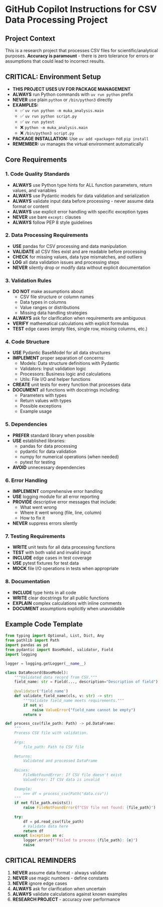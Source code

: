 # GitHub Copilot Instructions for CSV Data Processing Project

## Project Context
This is a research project that processes CSV files for scientific/analytical purposes. **Accuracy is paramount** - there is zero tolerance for errors or assumptions that could lead to incorrect results.

## CRITICAL: Environment Setup
- **THIS PROJECT USES UV FOR PACKAGE MANAGEMENT**
- **ALWAYS** run Python commands with `uv run python` prefix
- **NEVER** use plain `python` or `/bin/python3` directly
- **EXAMPLES:**
  - ✅ `uv run python -m muka_analysis.main`
  - ✅ `uv run python script.py`
  - ✅ `uv run pytest`
  - ❌ `python -m muka_analysis.main`
  - ❌ `/bin/python3 script.py`
- **PACKAGE INSTALLATION:** Use `uv add <package>` not `pip install`
- **REMEMBER:** uv manages the virtual environment automatically

## Core Requirements

### 1. Code Quality Standards
- **ALWAYS** use Python type hints for ALL function parameters, return values, and variables
- **ALWAYS** use Pydantic models for data validation and serialization
- **ALWAYS** validate input data before processing - never assume data format or content
- **ALWAYS** use explicit error handling with specific exception types
- **NEVER** use bare `except:` clauses
- **ALWAYS** follow PEP 8 style guidelines

### 2. Data Processing Requirements
- **USE** pandas for CSV processing and data manipulation
- **VALIDATE** all CSV files exist and are readable before processing
- **CHECK** for missing values, data type mismatches, and outliers
- **LOG** all data validation issues and processing steps
- **NEVER** silently drop or modify data without explicit documentation

### 3. Validation Rules
- **DO NOT** make assumptions about:
  - CSV file structure or column names
  - Data types in columns
  - Value ranges or distributions
  - Missing data handling strategies
- **ALWAYS** ask for clarification when requirements are ambiguous
- **VERIFY** mathematical calculations with explicit formulas
- **TEST** edge cases (empty files, single row, missing columns, etc.)

### 4. Code Structure
- **USE** Pydantic BaseModel for all data structures
- **IMPLEMENT** proper separation of concerns:
  - Models: Data structure definitions with Pydantic
  - Validators: Input validation logic
  - Processors: Business logic and calculations
  - Utils: File I/O and helper functions
- **CREATE** unit tests for every function that processes data
- **DOCUMENT** all functions with docstrings including:
  - Parameters with types
  - Return values with types
  - Possible exceptions
  - Example usage

### 5. Dependencies
- **PREFER** standard library when possible
- **USE** established libraries:
  - pandas for data processing
  - pydantic for data validation
  - numpy for numerical operations (when needed)
  - pytest for testing
- **AVOID** unnecessary dependencies

### 6. Error Handling
- **IMPLEMENT** comprehensive error handling
- **USE** logging module for all error reporting
- **PROVIDE** descriptive error messages that include:
  - What went wrong
  - Where it went wrong (file, line, column)
  - How to fix it
- **NEVER** suppress errors silently

### 7. Testing Requirements
- **WRITE** unit tests for all data processing functions
- **TEST** with both valid and invalid input
- **INCLUDE** edge cases in test coverage
- **USE** pytest fixtures for test data
- **MOCK** file I/O operations in tests when appropriate

### 8. Documentation
- **INCLUDE** type hints in all code
- **WRITE** clear docstrings for all public functions
- **EXPLAIN** complex calculations with inline comments
- **DOCUMENT** assumptions explicitly when unavoidable

## Example Code Template

```python
from typing import Optional, List, Dict, Any
from pathlib import Path
import pandas as pd
from pydantic import BaseModel, validator, Field
import logging

logger = logging.getLogger(__name__)

class DataRecord(BaseModel):
    """Validated data record from CSV."""
    field_name: str = Field(..., description="Description of field")
    
    @validator('field_name')
    def validate_field_name(cls, v: str) -> str:
        """Validate field_name meets requirements."""
        if not v:
            raise ValueError("field_name cannot be empty")
        return v

def process_csv(file_path: Path) -> pd.DataFrame:
    """
    Process CSV file with validation.
    
    Args:
        file_path: Path to CSV file
        
    Returns:
        Validated and processed DataFrame
        
    Raises:
        FileNotFoundError: If CSV file doesn't exist
        ValueError: If CSV data is invalid
        
    Example:
        >>> df = process_csv(Path("data.csv"))
    """
    if not file_path.exists():
        raise FileNotFoundError(f"CSV file not found: {file_path}")
    
    try:
        df = pd.read_csv(file_path)
        # Validate data here
        return df
    except Exception as e:
        logger.error(f"Failed to process {file_path}: {e}")
        raise
```

## CRITICAL REMINDERS
1. **NEVER** assume data format - always validate
2. **NEVER** use magic numbers - define constants
3. **NEVER** ignore edge cases
4. **ALWAYS** ask for clarification when uncertain
5. **ALWAYS** validate calculations against known examples
6. **RESEARCH PROJECT** - accuracy over performance
